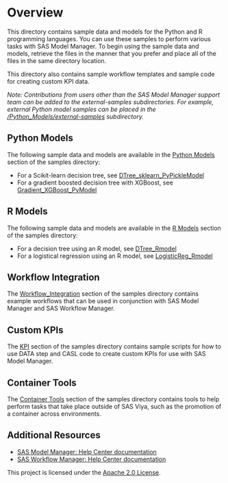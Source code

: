 # Overview

This directory contains sample data and models for the Python and R programming languages. You can use these samples to perform various tasks
with SAS Model Manager. To begin using the sample data and models, retrieve the files in the manner that you prefer and place all of the files in the same directory location.

This directory also contains sample workflow templates and sample code for creating custom KPI data.

_Note: Contributions from users other than the SAS Model Manager support team can be added to the external-samples subdirectories. For example, external Python model samples can be placed in the [/Python_Models/external-samples](./Python_Models/external-samples/README.md) subdirectory._

## Python Models

The following sample data and models are available in the [Python Models](./Python_Models) section of the samples directory:

* For a Scikit-learn decision tree, see [DTree_sklearn_PyPickleModel](../samples/Python_Models/DTree_sklearn_PyPickleModel)
* For a gradient boosted decision tree with XGBoost, see [Gradient_XGBoost_PyModel](../samples/Python_Models/Gradient_XGBoost_PyModel)


## R Models

The following sample data and models are available in the [R Models](./R_Models) section of the samples directory:

* For a decision tree using an R model, see [DTree_Rmodel](../samples/R_Models/DTree_Rmodel)
* For a logistical regression using an R model, see [LogisticReg_Rmodel](../samples/R_Models/LogisticReg_Rmodel)

## Workflow Integration

The [Workflow_Integration](./Workflow_Integration) section of the samples directory contains example workflows 
that can be used in conjunction with SAS Model Manager and SAS Workflow Manager.

## Custom KPIs

The [KPI](./KPI) section of the samples directory contains sample scripts for how to use DATA step and CASL code to create custom KPIs for use with SAS Model Manager.

## Container Tools
The [Container Tools](./Container_Tools) section of the samples directory contains tools to help perform tasks that take place outside of SAS Viya, such as the promotion of a container across environments. 

## Additional Resources

* [SAS Model Manager: Help Center documentation](http://documentation.sas.com/?cdcId=mdlmgrcdc&cdcVersion=default)
* [SAS Workflow Manager: Help Center documentation](http://documentation.sas.com/?cdcId=wfscdc&cdcVersion=default)

This project is licensed under the [Apache 2.0 License](../LICENSE).
